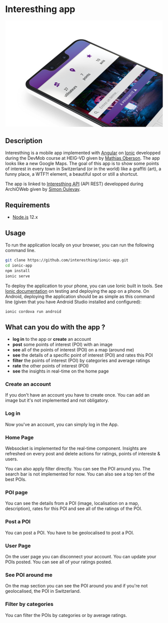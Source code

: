 # Interesthing app

![Accueil](screenshots/accueil.png)

## Description

Interesthing is a mobile app implemented with [Angular][angular] on [Ionic][ionic] developped during the DevMob course at HEIG-VD given by [Mathias Oberson][mathias]. The app looks like a new Google Maps. The goal of this app is to show some points of interest in every town in Switzerland (or in the world) like a graffiti (art), a funny place, a WTF?! element, a beautiful spot or still a shortcut.

The app is linked to [Interesthing API][api] (API REST) developped during ArchiOWeb given by [Simon Oulevay][simon].

## Requirements

* [Node.js][node] 12.x

## Usage

To run the application locally on your browser, you can run the following command line. 

```bash
git clone https://github.com/interesthing/ionic-app.git
cd ionic-app
npm install
ionic serve
```

To deploy the application to your phone, you can use Ionic built in tools. See [Ionic documentation][ionic_dev] on testing and deploying the app on a phone. On Android, deploying the application should be as simple as this command line (given that you have Android Studio installed and configured):

```bash
ionic cordova run android
```

## What can you do with the app ?

* **log in** to the app or **create** an account
* **post** some points of interest (POI) with an image
* **see** all of the points of interest (POI) on a map (around me)
* **see** the details of a specific point of interest (POI) and rates this POI
* **filter** the points of interest (POI) by categories and average ratings
* **rate** the other points of interest (POI)
* **see** the insights in real-time on the home page

### Create an account

If you don't have an account you have to create once. You can add an image but it's not implemented and not obligatory. 

### Log in

Now you've an account, you can simply log in the App. 

### Home Page

Websocket is implemented for the real-time component. Insights are refreshed on every post and delete actions for ratings, points of intereste & users.

You can also apply filter directly. 
You can see the POI around you.
The search bar is not implemented for now.
You can also see a top ten of the best POIs. 

### POI page

You can see the details from a POI (image, localisation on a map, description), rates for this POI and see all of the ratings of the POI. 

### Post a POI

You can post a POI. You have to be geolocalised to post a POI.

### User Page

On the user page you can disconnect your account. 
You can update your POIs posted.
You can see all of your ratings posted. 

### See POI around me

On the map section you can see the POI around you and if you're not geolocalised, the POI in Switzerland. 

### Filter by categories

You can filter the POIs by categories or by average ratings. 


[ionic]: https://ionicframework.com/docs
[ionic_dev]: https://ionicframework.com/docs/v1/guide/testing.html
[angular]: https://angular.io/docs
[node]: https://nodejs.org/
[api]: https://interesthing.herokuapp.com/
[mathias]: https://github.com/Tazaf
[simon]: https://github.com/AlphaHydrae
